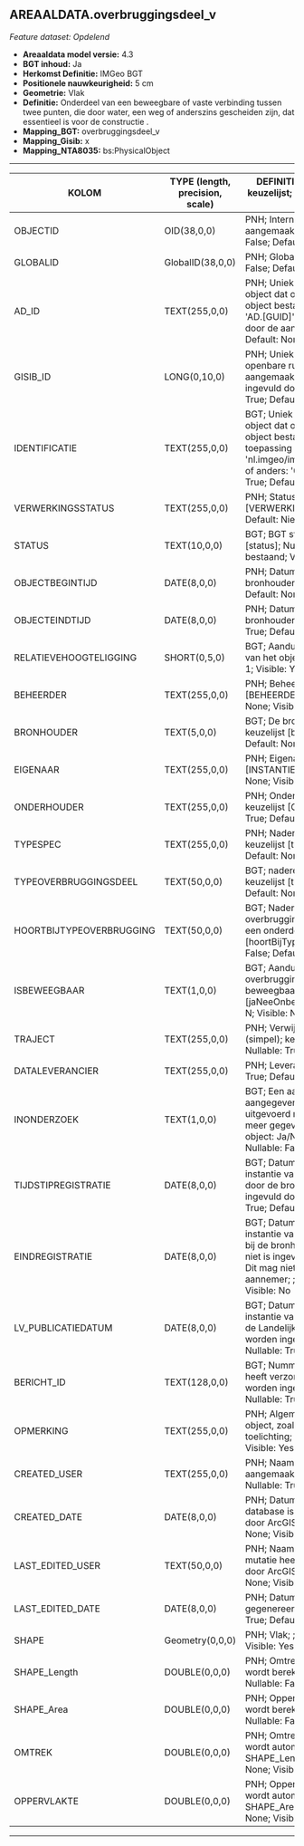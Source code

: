 ## AREAALDATA.overbruggingsdeel_v

*Feature dataset: Opdelend*


* __Areaaldata model versie:__ 4.3
* __BGT inhoud:__ Ja
* __Herkomst Definitie:__ IMGeo BGT 
* __Positionele nauwkeurigheid:__ 5 cm
* __Geometrie:__ Vlak
* __Definitie:__ Onderdeel van een beweegbare of vaste verbinding tussen twee punten, die door water, een weg of anderszins gescheiden zijn, dat essentieel is voor de constructie . 
* __Mapping_BGT:__ overbruggingsdeel_v
* __Mapping_Gisib:__ x
* __Mapping_NTA8035:__ bs:PhysicalObject

***

|__KOLOM__                             |__TYPE (length, precision, scale)__          	          |__DEFINITIE__ (oorsprong; beschrijving; keuzelijst; nullable; default; zichtbaar in Areaalviewer)|
|------                            |----          	         |-----    |
|OBJECTID                          |OID(38,0,0)              |PNH; Intern ArcGIS Identificatienummer, aangemaakt door ArcGIS; ; Nullable: False; Default: None; Visible: Yes|
|GLOBALID                          |GlobalID(38,0,0)         |PNH; Global Unique Identifier; ; Nullable: False; Default: None; Visible: No|
|AD_ID                             |TEXT(255,0,0)            |PNH; Uniek identificatienummer voor het object dat onveranderlijk is zolang het object bestaat in Areaaldata: in format 'AD.[GUID]'. Dit moet worden ingevuld door de aannemer; ; Nullable: False; Default: None; Visible: Yes|
|GISIB_ID                          |LONG(0,10,0)             |PNH; Uniek Identificatienummer beheer openbare ruimte (GISIB), wordt aangemaakt in GISIB en mag niet worden ingevuld door de aannemer; ; Nullable: True; Default: None; Visible: No|
|IDENTIFICATIE                     |TEXT(255,0,0)            |BGT; Uniek identificatienummer voor het object dat onveranderlijk is zolang het object bestaat: bevat indien van toepassing BGT/IMKL ID in format 'nl.imgeo/imkl.bronhouderscode.LokaalID' of anders: '00000'.LokaalID; ; Nullable: True; Default: None; Visible: No|
|VERWERKINGSSTATUS                 |TEXT(255,0,0)            |PNH; Status van de gegevens; keuzelijst [VERWERKINGSSTATUS]; Nullable: False; Default: Nieuw; Visible: Yes|
|STATUS                            |TEXT(10,0,0)             |BGT; BGT status van het object; keuzelijst [status]; Nullable: False; Default: bestaand; Visible: No|
|OBJECTBEGINTIJD                   |DATE(8,0,0)              |PNH; Datum waarop het object bij de bronhouder is ontstaan; ; Nullable: True; Default: None; Visible: Yes|
|OBJECTEINDTIJD                    |DATE(8,0,0)              |PNH; Datum waarop het object bij de bronhouder niet meer geldig is; ; Nullable: True; Default: None; Visible: Yes|
|RELATIEVEHOOGTELIGGING            |SHORT(0,5,0)             |BGT; Aanduiding voor de relatieve hoogte van het object; ; Nullable: False; Default: 1; Visible: Yes|
|BEHEERDER                         |TEXT(255,0,0)            |PNH; Beheerder van het object; keuzelijst [BEHEERDER]; Nullable: True; Default: None; Visible: Yes|
|BRONHOUDER                        |TEXT(5,0,0)              |BGT; De bronhoudercode van het object; keuzelijst [bronhouder]; Nullable: False; Default: None; Visible: No|
|EIGENAAR                          |TEXT(255,0,0)            |PNH; Eigenaar van het object; keuzelijst [INSTANTIE]; Nullable: True; Default: None; Visible: Yes|
|ONDERHOUDER                       |TEXT(255,0,0)            |PNH; Onderhouder van het object; keuzelijst [ONDERHOUDER]; Nullable: True; Default: None; Visible: Yes|
|TYPESPEC                          |TEXT(255,0,0)            |PNH; Nadere typering van het object; keuzelijst [typeSpecOBD]; Nullable: True; Default: None; Visible: Yes|
|TYPEOVERBRUGGINGSDEEL             |TEXT(50,0,0)             |BGT; nadere typering van het object; keuzelijst [typeOBD]; Nullable: False; Default: None; Visible: No|
|HOORTBIJTYPEOVERBRUGGING          |TEXT(50,0,0)             |BGT; Nadere classificatie van het overbrugging waar het overbruggingsdeel een onderdeel van is; keuzelijst [hoortBijTypeOverbrugging]; Nullable: False; Default: None; Visible: No|
|ISBEWEEGBAAR                      |TEXT(1,0,0)              |BGT; Aanduiding of de brug waar het overbruggingsdeel bij hoort al dan niet beweegbaar is; keuzelijst [jaNeeOnbekend]; Nullable: True; Default: N; Visible: No|
|TRAJECT                           |TEXT(255,0,0)            |PNH; Verwijzende sleutel naar traject_v (simpel); keuzelijst [TRAJECT_NAAM]; Nullable: True; Default: None; Visible: No|
|DATALEVERANCIER                   |TEXT(255,0,0)            |PNH; Leverancier van de data; ; Nullable: True; Default: None; Visible: No|
|INONDERZOEK                       |TEXT(1,0,0)              |BGT; Een aanduiding waarmee wordt aangegeven dat een onderzoek wordt uitgevoerd naar de juistheid van een of meer gegevens van het betreffende object: Ja/Nee; keuzelijst [jaNee]; Nullable: False; Default: N; Visible: No|
|TIJDSTIPREGISTRATIE               |DATE(8,0,0)              |BGT; Datum en tijdstip waarop deze instantie van het object is opgenomen door de bronhouder. Dit mag niet worden ingevuld door de aannemer; ; Nullable: True; Default: None; Visible: No|
|EINDREGISTRATIE                   |DATE(8,0,0)              |BGT; Datum en tijdstip waarop deze instantie van het object niet meer geldig is bij de bronhouder. Wanneer deze waarde niet is ingevuld is de instantie nog geldig. Dit mag niet worden ingevuld door de aannemer; ; Nullable: True; Default: None; Visible: No|
|LV_PUBLICATIEDATUM                |DATE(8,0,0)              |BGT; Datum en tijdstip waarop deze instantie van het object is opgenomen in de Landelijke Voorziening. Dit mag niet worden ingevuld door de aannemer; ; Nullable: True; Default: None; Visible: No|
|BERICHT_ID                        |TEXT(128,0,0)            |BGT; Nummer van het bericht dat PNH heeft verzonden naar LV. Dit mag niet worden ingevuld door de aannemer; ; Nullable: True; Default: None; Visible: No|
|OPMERKING                         |TEXT(255,0,0)            |PNH; Algemene opmerking voor het object, zoals een omschrijving of toelichting; ; Nullable: True; Default: None; Visible: Yes|
|CREATED_USER                      |TEXT(255,0,0)            |PNH; Naam van gebruiker die de rij heeft aangemaakt, gegenereerd door ArcGIS; ; Nullable: True; Default: None; Visible: No|
|CREATED_DATE                      |DATE(8,0,0)              |PNH; Datum waarop de rij aan de database is toegevoegd, gegenereerd door ArcGIS; ; Nullable: True; Default: None; Visible: No|
|LAST_EDITED_USER                  |TEXT(50,0,0)             |PNH; Naam van gebruiker die de laatste mutatie heeft doorgevoerd, gegenereerd door ArcGIS; ; Nullable: True; Default: None; Visible: No|
|LAST_EDITED_DATE                  |DATE(8,0,0)              |PNH; Datum van de laatste mutatie, gegenereerd door ArcGIS; ; Nullable: True; Default: None; Visible: No|
|SHAPE                             |Geometry(0,0,0)          |PNH; Vlak; ; Nullable: True; Default: None; Visible: Yes|
|SHAPE_Length                      |DOUBLE(0,0,0)            |PNH; Omtrek in meters, 5 decimalen. Dit wordt berekend in bepaalde applicaties; ; Nullable: False; Default: None; Visible: No|
|SHAPE_Area                        |DOUBLE(0,0,0)            |PNH; Oppervlakte in m2, 5 decimalen. Dit wordt berekend in bepaalde applicaties; ; Nullable: False; Default: None; Visible: No|
|OMTREK                            |DOUBLE(0,0,0)            |PNH; Omtrek in meters, 5 decimalen. Dit wordt automatisch gevuld uit SHAPE_Length; ; Nullable: False; Default: None; Visible: Yes|
|OPPERVLAKTE                       |DOUBLE(0,0,0)            |PNH; Oppervlakte in m2, 5 decimalen. Dit wordt automatisch gevuld uit SHAPE_Area; ; Nullable: False; Default: None; Visible: Yes|


***
